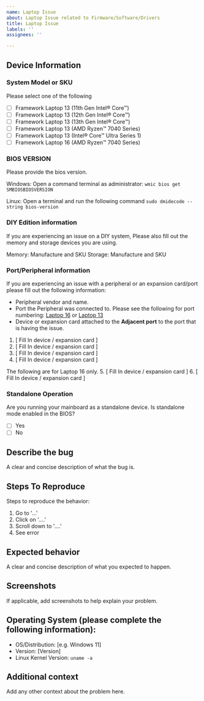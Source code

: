```yaml
---
name: Laptop Issue
about: Laptop Issue related to Firmware/Software/Drivers
title: Laptop Issue
labels: ''
assignees: ''

---
```


## Device Information

### System Model or SKU

Please select one of the following

- [ ] Framework Laptop 13 (11th Gen Intel® Core™)
- [ ] Framework Laptop 13 (12th Gen Intel® Core™)
- [ ] Framework Laptop 13 (13th Gen Intel® Core™)
- [ ] Framework Laptop 13 (AMD Ryzen™ 7040 Series)
- [ ] Framework Laptop 13 (Intel® Core™ Ultra Series 1)
- [ ] Framework Laptop 16 (AMD Ryzen™ 7040 Series)

### BIOS VERSION
Please provide the bios version. 

Windows:
Open a command terminal as administrator:
```wmic bios get SMBIOSBIOSVERSION```

Linux: 
Open a terminal and run the following command
```sudo dmidecode --string bios-version```

### DIY Edition information
If you are experiencing an issue on a DIY system, Please also fill out the memory and storage devices you are using. 

Memory: Manufacture and SKU
Storage: Manufacture and SKU

### Port/Peripheral information
If you are experiencing an issue with a peripheral or an expansion card/port please fill out the following information: 
* Peripheral vendor and name.
* Port the Peripheral was connected to. Please see the following for port numbering: [Laptop 16](https://knowledgebase.frame.work/expansion-card-slot-functionality-on-framework-laptop-16-rkUjGm7cn) or [Laptop 13](https://knowledgebase.frame.work/expansion-card-functionality-on-framework-laptop-13-amd-ryzen-7040-series-SkrVx7gAh)
* Device or expansion card attached to the **Adjacent port** to the port that is having the issue.
1. [ Fill In device / expansion card ]
2. [ Fill In device / expansion card ]
3. [ Fill In device / expansion card ] 
4. [ Fill In device / expansion card ]

The following are for Laptop 16 only. 
5. [ Fill In device / expansion card ]
6. [ Fill In device / expansion card ]

### Standalone Operation
Are you running your mainboard as a standalone device. Is standalone mode enabled in the BIOS?
- [ ] Yes
- [ ] No

## Describe the bug
A clear and concise description of what the bug is.

## Steps To Reproduce
Steps to reproduce the behavior:
1. Go to '...'
2. Click on '....'
3. Scroll down to '....'
4. See error

## Expected behavior
A clear and concise description of what you expected to happen.

## Screenshots
If applicable, add screenshots to help explain your problem.

## Operating System (please complete the following information):
 - OS/Distribution: [e.g. Windows 11]
 - Version: [Version]
- Linux Kernel Version: `uname -a`

## Additional context
Add any other context about the problem here.
